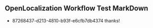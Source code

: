 ## OpenLocalization Workflow Test MarkDown
* 87268437-d213-4810-b93f-e6cfb7db4374 thanks!

<!--HONumber=Jul16_HO5-->


